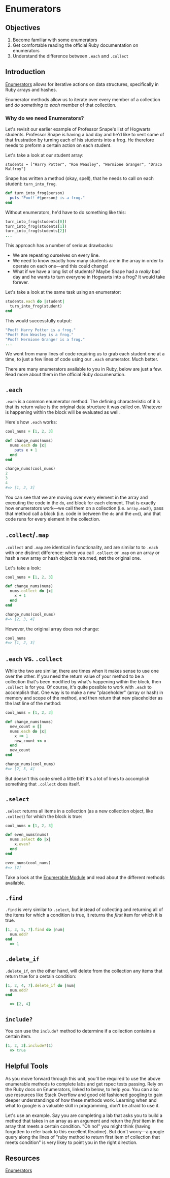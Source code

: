 # Enumerators

## Objectives

1. Become familiar with some enumerators
2. Get comfortable reading the official Ruby documentation on enumerators
3. Understand the difference between `.each` and `.collect`

## Introduction

[Enumerators](http://ruby-doc.org/core-2.1.3/Enumerable.html) allows for iterative actions on data structures, specifically in Ruby arrays and hashes.

Enumerator methods allow us to iterate over every member of a collection and *do something to each* member of that collection. 

### Why do we need Enumerators?

Let's revisit our earlier example of Professor Snape's list of Hogwarts students. Professor Snape is having a bad day and he'd like to vent some of that frustration by turning each of his students into a frog. He therefore needs to preform a certain action on each student. 

Let's take a look at our student array: 

`students = ["Harry Potter", "Ron Weasley", "Hermione Granger", "Draco Malfroy"]`

Snape has written a method (okay, spell), that he needs to call on each student: `turn_into_frog`. 

```ruby
def turn_into_frog(person)
  puts "Poof! #{person} is a frog."
end
```

Without enumerators, he'd have to do something like this: 

```ruby
turn_into_frog(students[0]) 
turn_into_frog(students[1])
turn_into_frog(students[2])
...
```

This approach has a number of serious drawbacks: 

* We are repeating ourselves on every line. 
* We need to know exactly how many students are in the array in order to operate on each one––and this could change!
* What if we have a long list of students? Maybe Snape had a *really* bad day and he wants to turn everyone in Hogwarts into a frog? It would take forever. 

Let's take a look at the same task using an enumerator:

```ruby
students.each do |student|
  turn_into_frog(student)
end
```

This would successfully output: 

```ruby
"Poof! Harry Potter is a frog."
"Poof! Ron Weasley is a frog."
"Poof! Hermione Granger is a frog."
...
```

We went from many lines of code requiring us to grab each student one at a time, to just a few lines of code using our `.each` enumerator. Much better. 

There are many enumerators available to you in Ruby, below are just a few. Read more about them in the official Ruby documenation. 


## `.each`

`.each` is a common enumerator method. The defining characteristic of it is that its return value is the original data structure it was called on. Whatever is happening within the block will be evaluated as well.

Here's how `.each` works:

```ruby
cool_nums = [1, 2, 3]

def change_nums(nums)
  nums.each do |x|
    puts x + 1
  end
end

change_nums(cool_nums)
2
3
4
#=> [1, 2, 3]
```

You can see that we are moving over every element in the array and executing the code in the `do`, `end` block for each element. That is exactly how enumerators work––we call them on a collection (i.e. `array.each`), pass that method call a block (i.e. code in between the `do` and the `end`), and that code runs for every element in the collection. 

## `.collect`/`.map`

`.collect` and `.map` are identical in functionality, and are similar to to `.each` with one distinct difference: when you call `.collect` or `.map` on an array or hash a new array or hash object is returned, **not** the original one.

Let's take a look:

```ruby
cool_nums = [1, 2, 3]

def change_nums(nums)
  nums.collect do |x| 
    x + 1
  end
end

change_nums(cool_nums)
#=> [2, 3, 4]
```

However, the original array does not change:

```ruby 
cool_nums
#=> [1, 2, 3]
```

## `.each` vs. `.collect`

While the two are similar, there are times when it makes sense to use one over the other. If you need the return value of your method to be a collection that's been modified by what's happening within the block, then `.collect` is for you. Of course, it's quite possible to work with `.each` to accomplish that. One way is to make a new "placeholder" (array or hash) in memory and scope of the method, and then return that new placeholder as the last line of the method:

```ruby
cool_nums = [1, 2, 3]

def change_nums(nums)
  new_count = []
  nums.each do |x|
    x += 1
    new_count << x
  end
  new_count
end

change_nums(cool_nums)
#=> [2, 3, 4]
```

But doesn't this code smell a little bit? It's a lot of lines to accomplish something that `.collect` does itself.

## `.select`

`.select` returns all items in a collection (as a new collection object, like `.collect`) for which the block is true:

```ruby
cool_nums = [1, 2, 3]

def even_nums(nums)
  nums.select do |x|
    x.even?
  end
end

even_nums(cool_nums)
#=> [2]
```

Take a look at the [Enumerable Module](http://ruby-doc.org/core-2.1.3/Enumerable.html) and read about the different methods available.

## `.find`

`.find` is very similar to `.select`, but instead of collecting and returning all of the items for which a condition is true, it returns the *first* item for which it is true.

```ruby
[1, 3, 5, 7].find do |num|
  num.odd?
end
  => 1
```

## `.delete_if`

`.delete_if`, on the other hand, will delete from the collection any items that return true for a certain condition:

```ruby
[1, 2, 4, 7].delete_if do |num|
  num.odd?
end

  => [2, 4]
``` 
## `include?`

You can use the `include?` method to determine if a collection contains a certain item. 

```ruby
[1, 2, 3].include?(1)
  => true
```

## Helpful Tools

As you move forward through this unit, you'll be required to use the above enumerable methods to complete labs and get rspec tests passing. Rely on the Ruby docs on Enumerators, linked to below, to help you. You can also use resources like Stack Overflow and good old fashioned googling to gain deeper understandings of how these methods work. Learning when and what to google is a valuable skill in programming, don't be afraid to use it. 

Let's use an example. Say you are completing a lab that asks you to build a method that takes in an array as an argument and return the *first* item in the array that meets a certain condition. "Oh no!" you might think (having forgotten to refer back to this excellent Readme). But don't worry––a google query along the lines of "ruby method to return first item of collection that meets condition" is very likey to point you in the right direction. 

## Resources 

[Enumerators](http://ruby-doc.org/core-2.1.3/Enumerable.html)
